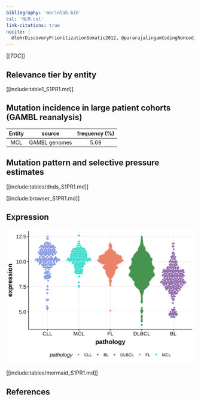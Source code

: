 ```yaml
---
bibliography: 'morinlab.bib'
csl: 'NLM.csl'
link-citations: true
nocite: |
  @lohrDiscoveryPrioritizationSomatic2012, @pararajalingamCodingNoncodingDrivers2020, 
---
```

[[_TOC_]]



## Relevance tier by entity

[[include:table1_S1PR1.md]]

## Mutation incidence in large patient cohorts (GAMBL reanalysis)

|Entity|source       |frequency (%)|
|:------:|:-------------:|:-------------:|
|MCL   |GAMBL genomes|5.69         |

## Mutation pattern and selective pressure estimates

[[include:tables/dnds_S1PR1.md]]




[[include:browser_S1PR1.md]]

## Expression
![](images/gene_expression/S1PR1_by_pathology.svg)
<!-- ORIGIN: lohrDiscoveryPrioritizationSomatic2012a -->
<!-- MCL: pararajalingamCodingNoncodingDrivers2020 -->
<!-- DLBCL: lohrDiscoveryPrioritizationSomatic2012a -->

[[include:tables/mermaid_S1PR1.md]]

## References

